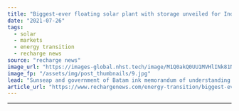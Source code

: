 ```yaml
---
title: "Biggest-ever floating solar plant with storage unveiled for Indonesian island reservoir"
date: "2021-07-26"
tags: 
  - solar
  - markets
  - energy transition
  - recharge news
source: "recharge news"
image_url: "https://images-global.nhst.tech/image/M1Q0akQ0UU1MVHlINk81NmJzKzBWWk4vY1YzZStXaVFLUXhjSzhpWWduND0=/nhst/binary/2e68af4b61dfa304af08c57b7d3bd3f8"
image_fp: "/assets/img/post_thumbnails/9.jpg"
lead: "Sunseap and government of Batam ink memorandum of understanding to build $2bn gigascale array on giant water reservoir on coast of Asian island"
article_url: "https://www.rechargenews.com/energy-transition/biggest-ever-floating-solar-plant-with-storage-unveiled-for-indonesian-island-reservoir/2-1-1044685"
---
```


---
